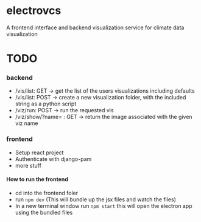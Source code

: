# electrovcs
A frontend interface and backend visualization service for climate data visualization



# TODO

### backend

* /vis/list: GET -> get the list of the users visualizations including defaults
* /vis/list: POST -> create a new visualization folder, with the included string as a python script
* /viz/run: POST -> run the requested vis
* /viz/show/?name= : GET -> return the image associated with the given viz name

### frontend

* Setup react project
* Authenticate with django-pam
* more stuff

#### How to run the frontend
* cd into the frontend foler
* run `npm dev` (This will bundle up the jsx files and watch the files)
* In a new terminal window run `npm start` this will open the electron app using the bundled files
